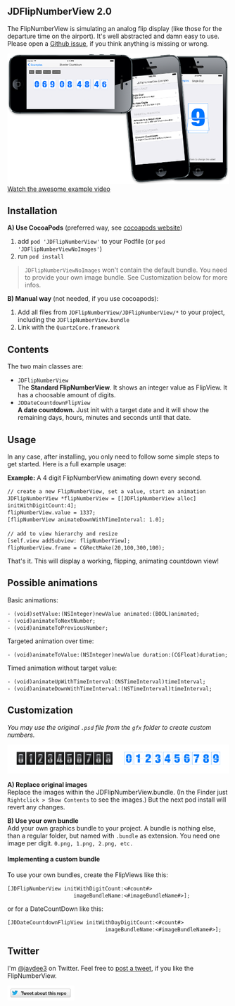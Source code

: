JDFlipNumberView 2.0
-----------------------

The FlipNumberView is simulating an analog flip display (like those for the departure time on the airport). It's well abstracted and damn easy to use. Please open a [Github issue], if you think anything is missing or wrong.

[![Screenshots](gfx/screenshots.png "Screenshots")](http://jaydee3.github.io/JDFlipNumberView/images/Example.mov)
[Watch the awesome example video](http://jaydee3.github.io/JDFlipNumberView/images/Example.mov)

## Installation

**A) Use CocoaPods** (preferred way, see [cocoapods website])

1. add `pod 'JDFlipNumberView'` to your Podfile (or `pod 'JDFlipNumberViewNoImages'`)
2. run `pod install`

>`JDFlipNumberViewNoImages` won't contain the default bundle. You need to provide your own image bundle. See Customization below for more infos.

**B) Manual way** (not needed, if you use cocoapods):

1. Add all files from `JDFlipNumberView/JDFlipNumberView/*` to your 
   project, including the `JDFlipNumberView.bundle`
2. Link with the `QuartzCore.framework`

## Contents

The two main classes are:

- `JDFlipNumberView`  
  The **Standard FlipNumberView**. It shows an integer value as FlipView.
  It has a choosable amount of digits.
- `JDDateCountdownFlipView`  
  __A date countdown.__ Just init with a target date and it will show the remaining days, hours, minutes and seconds until that date.

## Usage

In any case, after installing, you only need to follow some simple steps to get started. Here is a full example usage:

__Example:__ A 4 digit FlipNumberView animating down every second.

    // create a new FlipNumberView, set a value, start an animation
    JDFlipNumberView *flipNumberView = [[JDFlipNumberView alloc] initWithDigitCount:4];
    flipNumberView.value = 1337;
    [flipNumberView animateDownWithTimeInterval: 1.0];
    
    // add to view hierarchy and resize
    [self.view addSubview: flipNumberView];
    flipNumberView.frame = CGRectMake(20,100,300,100);

That's it. This will display a working, flipping, animating countdown view!

## Possible animations

Basic animations:

    - (void)setValue:(NSInteger)newValue animated:(BOOL)animated;
    - (void)animateToNextNumber;
    - (void)animateToPreviousNumber;

Targeted animation over time:

    - (void)animateToValue:(NSInteger)newValue duration:(CGFloat)duration;
    
Timed animation without target value:

    - (void)animateUpWithTimeInterval:(NSTimeInterval)timeInterval;
    - (void)animateDownWithTimeInterval:(NSTimeInterval)timeInterval;

## Customization

*You may use the original `.psd` file from the `gfx` folder to create custom numbers.*

![Digit images](gfx/digits.png)

**A) Replace original images**  
Replace the images within the JDFlipNumberView.bundle. (In the Finder just `Rightclick > Show Contents` to see the images.) But the next pod install will revert any changes.

**B) Use your own bundle**  
Add your own graphics bundle to your project. A bundle is nothing else, than a regular folder, but named with `.bundle` as extension. You need one image per digit. `0.png, 1.png, 2.png, etc.`  

#### Implementing a custom bundle

To use your own bundles, create the FlipViews like this:
	             
	[JDFlipNumberView initWithDigitCount:<#count#> 
                         imageBundleName:<#imageBundleName#>];

or for a DateCountDown like this:
	             
	[JDDateCountdownFlipView initWithDayDigitCount:<#count#>
                                   imageBundleName:<#imageBundleName#>];

## Twitter

I'm [@jaydee3](http://twitter.com/jaydee3) on Twitter. Feel free to [post a tweet](https://twitter.com/intent/tweet?button_hashtag=JDFlipNumberView&text=I%20discovered%20a%20very%20nice%20and%20simple-to-use%20animated%20FlipView%20for%20iOS:%20https://github.com/jaydee3/JDFlipNumberView&via=jaydee3), if you like the FlipNumberView.  

[![TweetButton](gfx/tweetbutton.png "Tweet")](https://twitter.com/intent/tweet?button_hashtag=JDFlipNumberView&text=I%20discovered%20a%20very%20nice%20and%20simple-to-use%20animated%20FlipView%20for%20iOS:%20https://github.com/jaydee3/JDFlipNumberView&via=jaydee3)


[Github issue]: https://github.com/jaydee3/JDFlipNumberView/issues
[cocoapods website]: http://cocoapods.org